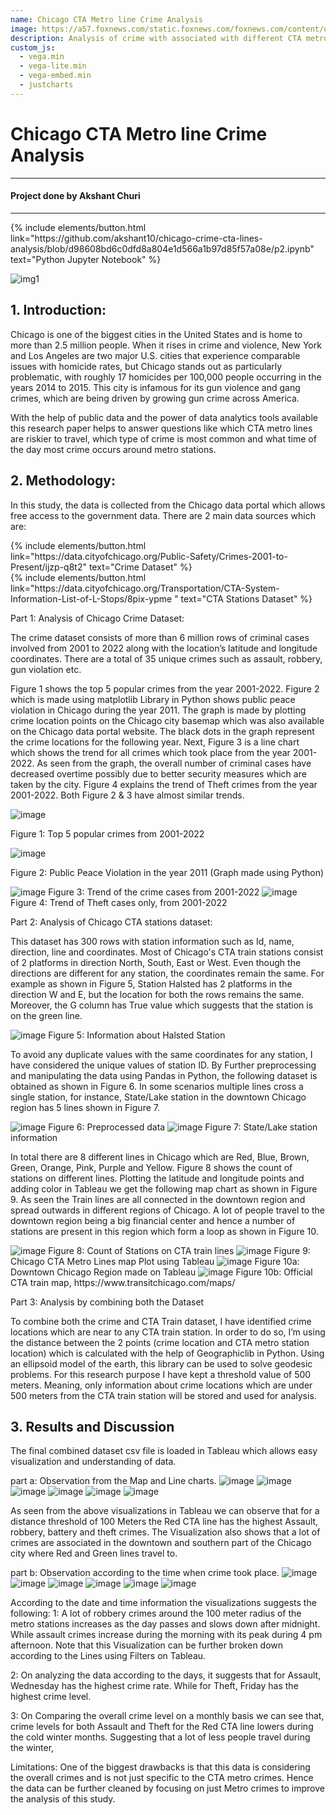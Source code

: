 ```yaml
---
name: Chicago CTA Metro line Crime Analysis
image: https://a57.foxnews.com/static.foxnews.com/foxnews.com/content/uploads/2022/08/640/320/Untitled-design-463.png?ve=1&tl=1
description: Analysis of crime with associated with different CTA metro line 
custom_js:
  - vega.min
  - vega-lite.min
  - vega-embed.min
  - justcharts
---
```



# Chicago CTA Metro line Crime Analysis
------------------------------------------------------------------------------------

#### Project done by Akshant Churi

------------------------------------------------------------------------------------
<div class="right">
{% include elements/button.html link="https://github.com/akshant10/chicago-crime-cta-lines-analysis/blob/d98608bd6c0dfd8a804e1d566a1b97d85f57a08e/p2.ipynb" text="Python Jupyter Notebook" %}
</div>

![img1](https://img.masstransitmag.com/files/base/cygnus/mass/image/2022/12/16x9/US_NEWS_CHICAGO_TRANSIT_CRIME_TB.63ab848633023.png?auto=format,compress&fit=fill&fill=blur&w=1200&h=630)

## 1. Introduction:
Chicago is one of the biggest cities in the United States and is home to more than 2.5 million people. When it 
rises in crime and violence, New York and Los Angeles are two major U.S. cities that experience comparable issues with homicide rates, but Chicago stands out as particularly problematic, with roughly 17 homicides per 100,000 people occurring in the years 2014 to 2015. This city is infamous for its gun violence and gang crimes, which are being driven by growing gun crime across America. 

With the help of public data and the power of data analytics tools available this research paper helps to answer questions like which CTA metro lines are riskier to travel, which type of crime is most common and what time of the day most crime occurs around metro stations. 



## 2. Methodology:

In this study, the data is collected from the Chicago data portal which allows free access to the government data. There are 2 main data sources which are:

<div class="right">
{% include elements/button.html link="https://data.cityofchicago.org/Public-Safety/Crimes-2001-to-Present/ijzp-q8t2" text="Crime Dataset" %}
</div>

<div class="right">
{% include elements/button.html link="https://data.cityofchicago.org/Transportation/CTA-System-Information-List-of-L-Stops/8pix-ypme " text="CTA Stations Dataset" %}
</div>


Part 1: Analysis of Chicago Crime Dataset:

The crime dataset consists of more than 6 million rows of criminal cases involved from 2001 to 2022 along with the location’s latitude and longitude coordinates. There are a total of 35 unique crimes such as assault, robbery, gun violation etc. 

Figure 1 shows the top 5 popular crimes from the year 2001-2022. Figure 2 which is made using matplotlib Library in Python shows public peace violation in Chicago during the year 2011. The graph is made by plotting crime location points on the Chicago city basemap which was also available on the Chicago data portal website. The black dots in the graph represent the crime locations for the following year. Next, Figure 3 is a line chart which shows the trend for all crimes which took place from the year 2001-2022. As seen from the graph, the overall number of criminal cases have decreased overtime possibly due to better security measures which are taken by the city. Figure 4 explains the trend of Theft crimes from the year 2001-2022. Both Figure 2 & 3 have almost similar trends. 
    
<img src="../assets/pngs/fig1.png" alt="image"/>

Figure 1: Top 5 popular crimes from 2001-2022                

<img src="../assets/pngs/fig2.png" alt="image"/>

Figure 2: Public Peace Violation in the year 2011 (Graph made using Python)

<img src="../assets/pngs/fig3.png" alt="image"  />
Figure 3: Trend of the crime cases from 2001-2022		

<img src="../assets/pngs/fig4.png" alt="image"  />
Figure 4: Trend of Theft cases only, from 2001-2022


Part 2: Analysis of Chicago CTA stations dataset:

This dataset has 300 rows with station information such as Id, name, direction, line and coordinates. Most of Chicago's CTA train stations consist of 2 platforms in direction North, South, East or West. Even though the directions are different for any station, the coordinates remain the same. For example as shown in Figure 5, Station Halsted has 2 platforms in the direction W and E, but the location for both the rows remains the same. Moreover, the G column has True value which suggests that the station is on the green line.

<img src="../assets/pngs/fig5.png" alt="image"  />
Figure 5: Information about Halsted Station

To avoid any duplicate values with the same coordinates for any station, I have considered the unique values of station ID. By Further preprocessing and manipulating the data using Pandas in Python, the following dataset is obtained as shown in Figure 6. In some scenarios multiple lines cross a single station, for instance, State/Lake station in the downtown Chicago region has 5 lines shown in Figure 7.

<img src="../assets/pngs/fig6.png" alt="image"  />
Figure 6: Preprocessed data				      

<img src="../assets/pngs/fig7.png" alt="image"  />
Figure 7: State/Lake station information

In total there are 8 different lines in Chicago which are Red, Blue, Brown, Green, Orange, Pink, Purple and Yellow. Figure 8 shows the count of stations on different lines. Plotting the latitude and longitude points and adding color in Tableau we get the following map chart as shown in Figure 9. As seen the Train lines are all connected in the downtown region and spread outwards in different regions of Chicago. A lot of people travel to the downtown region being a big financial center and hence a number of stations are present in this region which form a loop as shown in Figure 10. 
             
<img src="../assets/pngs/fig8.png" alt="image"  />
Figure 8: Count of Stations  on CTA train lines		    

<img src="../assets/pngs/fig9.png" alt="image"  />
Figure 9: Chicago CTA Metro Lines map Plot using Tableau


<img src="../assets/pngs/fig10a.png" alt="image"  />	  
Figure 10a: Downtown Chicago Region made on Tableau

<img src="../assets/pngs/fig10b.png" alt="image"  />	
Figure 10b: Official CTA train map, https://www.transitchicago.com/maps/

				


Part 3: Analysis by combining both the Dataset

To combine both the crime and CTA Train dataset, I have identified crime locations which are near to any CTA train station. In order to do so, I’m using the distance between the 2 points (crime location and CTA metro station location) which is calculated with the help of Geographiclib in Python. Using an ellipsoid model of the earth, this library can be used to solve geodesic problems. For this research purpose I have kept a threshold value of 500 meters. Meaning, only information about crime locations which are under 500 meters from the CTA train station will be stored and used for analysis.

## 3. Results and Discussion

The final combined dataset csv file is loaded in Tableau which allows easy visualization and understanding of data.

part a: Observation from the Map and Line charts.
<img src="../assets/pngs/fig16.png" alt="image"  />	
<img src="../assets/pngs/fig11.png" alt="image"  />	
<img src="../assets/pngs/fig12.png" alt="image"  />	
<img src="../assets/pngs/fig13.png" alt="image"  />	
<img src="../assets/pngs/fig14.png" alt="image"  />	
<img src="../assets/pngs/fig15.png" alt="image"  />	

As seen from the above visualizations in Tableau we can observe that for a distance threshold of 100 Meters the Red CTA line has the highest Assault, robbery, battery and theft crimes. The Visualization also shows that a lot of crimes are associated in the downtown and southern part of the Chicago city where Red and Green lines travel to. 

part b: Observation according to the time when crime took place.
<img src="../assets/pngs/fig17.png" alt="image"  />	
<img src="../assets/pngs/fig18.png" alt="image"  />	
<img src="../assets/pngs/fig19.png" alt="image"  />	
<img src="../assets/pngs/fig20.png" alt="image"  />	
<img src="../assets/pngs/fig21.png" alt="image"  />	
<img src="../assets/pngs/fig22.png" alt="image"  />

According to the date and time information the visualizations suggests the following:
1: A lot of robbery crimes around the 100 meter radius of the metro stations increases as the day passes and slows down after midnight. While assault crimes increase during the morning with its peak during 4 pm afternoon. Note that this Visualization can be further broken down according to the Lines using Filters on Tableau.

2: On analyzing the data according to the days, it suggests that for Assault, Wednesday has the highest crime rate. While for Theft, Friday has the highest crime level.

3: On Comparing the overall crime level on a monthly basis we can see that, crime levels for both Assault and Theft for the Red CTA line  lowers during the cold winter months. Suggesting that a lot of less people travel during the winter,

Limitations:
One of the biggest drawbacks is that this data is considering the overall crimes and is not just specific to the CTA metro crimes. Hence the data can be further cleaned by focusing on just Metro crimes to improve the analysis of this study. 




